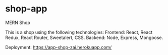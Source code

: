 # shop-app
MERN Shop

This is a shop using the following technologies:
Frontend: React, React Redux, React Router, Sweetalert, CSS.
Backend: Node, Express, Mongoose.


Deployment: 
https://app-shop-zai.herokuapp.com/
